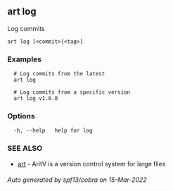 ## art log

Log commits

```
art log [<commit>|<tag>]
```

### Examples

```
  # Log commits from the latest
  art log

  # Log commits from a specific version
  art log v1.0.0
```

### Options

```
  -h, --help   help for log
```

### SEE ALSO

* [art](art.md)	 - AritV is a version control system for large files

###### Auto generated by spf13/cobra on 15-Mar-2022
